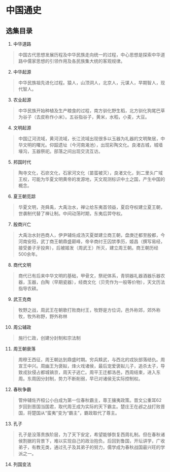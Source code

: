 # 中国通史

## 选集目录

1. 中华道路
> 中国古代思想发展历程及中华民族走向统一的过程，中心思想是探索中华道路中儒家思想的引领作用及各民族集大统的客观规律。

2. 中华起源
> 中华民族祖先进化过程。猿人，山顶洞人，北京人，元谋人，早期智人，现代智人。

3. 农业起源
> 中华民族开始种植及生产粮食的过程，南方驯化野生稻，北方驯化狗尾巴草为谷子（去皮称作小米）。五谷指谷子，黄米，水稻，小麦，大豆。

4. 文明起源
> 中国辽河流域，黄河流域，长江流域出现很多以玉器为礼器的文明聚居，中华文明的曙光。仰韶遗址（今河南渑池），出现彩陶文化。良渚古城，城墙壕沟，玉器祭祀。部落之间出现交流互访。

5. 邦国时代
> 陶寺文化，石峁文化，石家河文化（苗蛮被灭），良渚文化，到二里头广域王权，可能为华夏文明黄帝的发源地，天文观测标识中土之国，产生中国的概念。

6. 夏王朝觅踪
> 华夏文明，尧舜禹，大禹治水，禅让给东夷首领益，夏启夺权建立夏王朝，世袭制代替了禅让制。中间动荡时期，东夷后羿夺权。

7. 殷商兴亡
> 大禹治水封邑商人，伊尹辅佐成汤灭夏桀建立商王朝，盘庚迁都至殷都，今河南安阳，武丁商王朝鼎盛巅峰，帝辛商纣王囚禁季历，姬昌（撰写易经，接受姜子牙投奔），后被姬发（周武王）所灭，建立周王朝。商王朝历经500余年。

8. 商代文明
> 商代已有后来中华文明的基础，甲骨文，祭祀体系，青铜器礼器酒器乐器农器，玉器，白陶（早期瓷器），经商文化（贝壳作为一般等价物），天文历法指导农耕。

9. 武王克商
> 牧野之战，周武王在朝歌打败商纣王，牧野是方位词，邑外称郊，郊外称牧，牧外称野，野外称林

10. 周公辅政
> 施行仁政，创建分封制和宗法制

11. 周王朝衰落
> 周穆王西征，周王朝达到鼎盛时期。穷兵黩武，与西北的戎狄部落结仇。周宣王中兴。周幽王为褒姒，烽火戏诸侯，最后宠爱褒姒儿子，追杀太子，导致戎狄侵占都城镐京，周天子逃亡。周平王迁都洛邑，西周结束，进入东周。东周因分封制，势力不断削弱，早已对诸侯无实际控制权。

12. 春秋争霸
> 管仲辅佐齐桓公小白成为第一位春秋霸主，尊王攘夷政策。晋文公重耳62岁回到晋国当国君，取代周王成为实际的天下霸主。楚庄王在邲之战打败晋国，将楚国从“蛮夷”变为“霸主”，霸政取代了尊主。

13. 孔子
> 孔子是没落贵族阶层，为了天下安定，希望能够恢复西周礼制。但在春秋诸侯割据的背景下，难以实现自己的政治抱负。后回到鲁国，开坛讲学，广收弟子，有教无类，通过孔子及其弟子的努力，儒学成为春秋战国最兴旺的学派之一。

14. 列国变法
> 
